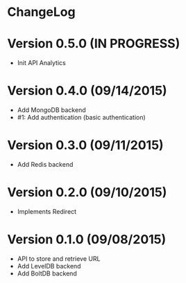 ChangeLog
==============

# Version 0.5.0 (IN PROGRESS)

- Init API Analytics

# Version 0.4.0 (09/14/2015)

- Add MongoDB backend
- #1: Add authentication (basic authentication)

# Version 0.3.0 (09/11/2015)

- Add Redis backend

# Version 0.2.0 (09/10/2015)

- Implements Redirect

# Version 0.1.0 (09/08/2015)

- API to store and retrieve URL
- Add LevelDB backend
- Add BoltDB backend
